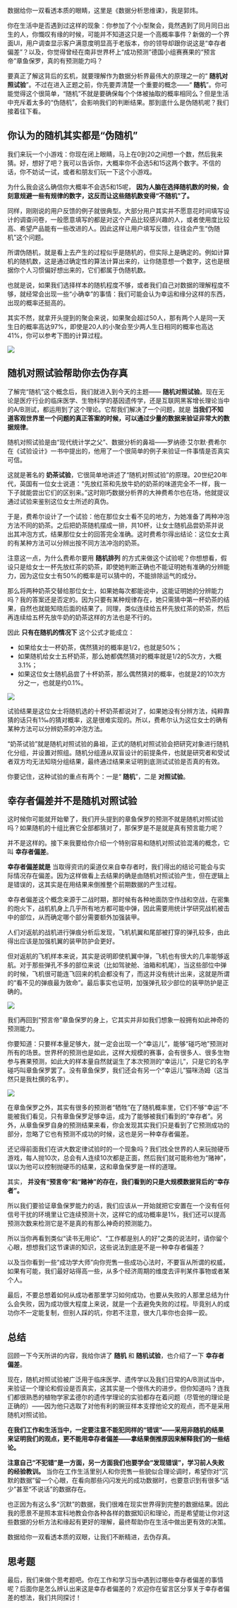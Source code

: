 数据给你一双看透本质的眼睛，这里是《数据分析思维课》，我是郭炜。

你在生活中是否遇到过这样的现象：你参加了个小型聚会，竟然遇到了同月同日出生的人，你慨叹有缘的时候，可能并不知道这只是一个高概率事件？新做的一个界面UI，用户调查显示客户满意度明显高于老版本，你的领导却跟你说这是“幸存者偏差”？以及，你觉得曾经在南非世界杯上“成功预测”德国小组赛赛果的“预言帝”章鱼保罗，真的有预测能力吗？

要真正了解这背后的玄机，就要理解作为数据分析界最伟大的原理之一的“ **随机对照试验**”。不过在进入正题之前，你先要弄清楚一个重要的概念——“ **随机**”。你可能觉得这个很简单，“随机”不就是要确保每个个体被抽取的概率相同么？但是生活中充斥着太多的“伪随机”，会影响我们的判断结果。那到底什么是伪随机呢？我们接着往下看。

## 你认为的随机其实都是“伪随机”

我们来玩一个小游戏：你现在闭上眼睛，马上在0到20之间想一个数，然后我来猜。好，想好了吧？我可以告诉你，大概率你不会选5和15这两个数字。不信的话，你不妨试一试，或者和朋友们玩一下这个小游戏。

为什么我会这么确信你大概率不会选5和15呢， **因为人脑在选择随机数的时候，会刻意规避一些有规律的数字，这反而让这些随机数变得“不随机”了。**

同样，刚刚说的用户反馈的例子就很典型。大部分用户其实并不愿意花时间填写设计的调查问卷，一般愿意填写的都是对这个产品比较感兴趣的人，或者使用度比较高、希望产品能有一些改进的人。因此这样让用户填写反馈，往往会产生“伪随机”这个问题。

所谓伪随机，就是看上去产生的过程似乎是随机的，但实际上是确定的。例如计算机的随机数，这是通过确定性的算法计算出来的，让你随意想一个数字，这也是根据你个人习惯偏好想出来的，它们都属于伪随机数。

也就是说，如果我们选择样本的随机程度不够，或者我们自己对数据的理解程度不够，就经常会出现一些“小确幸”的事情：我们可能会认为幸运和缘分这样的东西，出现的概率还挺高的。

其实不然，就拿开头提到的聚会来说，如果聚会超过50人，那有两个人是同一天生日的概率高达97%，即使是20人的小聚会至少两人生日相同的概率也高达41%，你可以参考下图的计算过程。

![](https://static001.geekbang.org/resource/image/2b/6d/2bc50dc468772d098499afb946d7d66d.jpg?wh=1484x1125)

## 随机对照试验帮助你去伪存真

了解完“随机”这个概念后，我们就进入到今天的主题—— **随机对照试验**。现在无论是医疗行业的临床医学、生物科学的基因遗传学，还是互联网黑客增长理论当中的A/B测试，都运用到了这个理论。它帮我们解决了一个问题，就是 **当我们不知道客观世界里一个问题的真正答案的时候，可以通过少量的数据来验证非常大的数据规律**。

随机对照试验是由“现代统计学之父”、数据分析的鼻祖——罗纳德·艾尔默·费希尔在《试验设计》一书中提出的，他用了一个很简单的例子来验证一件事情是否真实可信。

这就是著名的 **奶茶试验**，它很简单地讲述了“随机对照试验”的原理。20世纪20年代，英国有一位女士说道：“先放红茶和先放牛奶的奶茶的味道完全不一样，我一下子就能尝出它们的区别来。”这时刚巧数据分析界的大神费希尔也在场，他就提议通过试验来鉴别这位女士所述的真伪。

于是，费希尔设计了一个试验：他在那位女士看不见的地方，为她准备了两种冲泡方法不同的奶茶。之后把奶茶随机摆成一排，共10杯，让女士随机品尝奶茶并说出其冲泡方式，结果那位女士的回答完全准确。这时费希尔得出结论：这位女士真的有某种方法可以分辨出按不同方法冲泡的奶茶。

注意这一点，为什么费希尔要用 **随机排列** 的方式来做这个试验呢？你想想看，假设只是给女士一杯先放红茶的奶茶，即使她判断正确也不能证明她有准确的分辨能力，因为这位女士有50%的概率是可以猜中的，不能排除运气的成分。

那么将两种奶茶交替给那位女士，如果她每次都能说中，这能证明她的分辨能力吗？我的答案还是否定的。因为只要有某种规律存在，她只需猜中第一杯奶茶的结果，自然也就能知晓后面的结果了。同理，类似连续给五杯先放红茶的奶茶，然后再连续给五杯先放牛奶的奶茶这样的方法也是不行的。

因此 **只有在随机的情况下** 这个公式才能成立：

- 如果给女士一杯奶茶，偶然猜对的概率是1/2，也就是50%；
- 如果随机给女士五杯奶茶，那么她都偶然猜对的概率就是1/2的5次方，大概3.1%；
- 如果这位女士随机品尝了十杯奶茶，那么偶然猜对的概率，也就是2的10次方分之一，也就是约0.1%。

![](https://static001.geekbang.org/resource/image/ed/b5/ed987d265b488ef323137c8bba84dbb5.jpg?wh=1738x1045)

试验结果是这位女士将随机选的十杯奶茶都说对了，如果她没有分辨方法，纯粹靠猜的话只有1‰的猜对概率，这是很难实现的。所以，费希尔认为这位女士的确有某种方法可以分辨奶茶的冲泡方法。

“奶茶试验”就是随机对照试验的鼻祖，正式的随机对照试验会把研究对象进行随机化分组，并设置对照组。随机分组遵从双盲设计的前提条件，也就是研究者和受试者双方均无法知晓分组结果，最终通过结果来证明到底测试试验是否真的有效。

你要记住，这种试验的重点有两个：一是“ **随机**”，二是 **对照试验**。

## 幸存者偏差并不是随机对照试验

这时候你可能就开始晕了，我们开头提到的章鱼保罗的预测不就是随机对照试验吗？如果随机的十组比赛它全部都猜对了，那保罗是不是就是真有预言能力呢？

并不是这样的。接下来我要给你介绍一个特别容易和随机对照试验混淆的概念，它叫 **幸存者偏差**。

**幸存者偏差就是** 当取得资讯的渠道仅来自幸存者时，我们得出的结论可能会与实际情况存在偏差。因为这样做看上去结果的确是由随机对照试验产生，但在逻辑上是错误的，这其实是在用结果来倒推整个前期数据的产生过程。

幸存者偏差这个概念来源于二战时期，那时候有各种地面防空作战和空战，在密集的炮火下，战机机身上几乎所有地方都可能中弹，因此需要用统计学研究战机被击中的部位，从而确定哪个部分需要额外加强装甲。

人们对返航的战机进行弹痕分析后发现，飞机机翼和尾部被打穿的弹孔较多，由此得出应该是加强机翼的装甲防护会更好。

但对返航的飞机样本来说，其实是说明即使机翼中弹，飞机也有很大的几率能够返航。对于那些弹孔不多的部位来说（比如驾驶舱、油箱和机尾），当这些部位中弹的时候，飞机很可能连飞回来的机会都没有了，而这并没有统计出来，这就是所谓的“看不见的弹痕最为致命”。最后事实也证明，加强弹孔较少部位的装甲防护是正确的。

![](https://static001.geekbang.org/resource/image/42/86/42245c9c240a3f5073cda82d51b5d786.png?wh=1142x640)

我们再回到“预言帝”章鱼保罗的身上，它其实并非如我们想象一般拥有如此神奇的预测能力。

你要知道：只要样本量足够大，就一定会出现一个“幸运儿”，能够“碰巧地”预测对所有的场景。世界杯的预测也是如此，这样大规模的赛事，会有很多人、很多生物参与赛果预测，如此大的样本量自然就诞生了本次预测的“幸运儿”，只是它的名字碰巧叫章鱼保罗罢了。没有章鱼保罗，我们还会有另一个“幸运儿”猫咪汤姆（这当然只是我杜撰的名字）。

![](https://static001.geekbang.org/resource/image/cf/c5/cf275562a24a3b3f27be0865334d9dc5.jpg?wh=1142x640)

在章鱼保罗之外，其实有很多的预测者“牺牲”在了随机概率里，它们不够“幸运”不能被我们看见，只有章鱼保罗足够幸运，成为了能够被我们看到的“幸存者”。另外，从章鱼保罗自身的预测结果来看，你会发现其实我们只是看到了它预测成功的部分，忽略了它也有预测不成功的时候，这也是另一种幸存者偏差。

还记得前面我们在讲大数定律试验时的一个现象吗？我们找全世界的人来玩抛硬币游戏，每人抛10次，总会有人连续10次都是正面，然后我们就可能称他为“赌神”，误以为他可以控制抛硬币的结果，这和章鱼保罗是一样的道理。

其实， **并没有“预言帝”和“赌神”的存在，我们看到的只是大规模数据背后的“幸存者”。**

所以我们要验证章鱼保罗能力的话，我们应该从一开始就把它安置在一个没有任何信号干扰的环境里让它连续预测十次，这样它的成功概率是1%，我们还可以提高预测次数来检测它是不是真的有那么神奇的预测能力。

所以当你再看到类似“读书无用论”、“工作都是别人的好”之类的说法时，请你留个心眼，想想我们这节课讲的知识，这些说法到底是不是一种幸存者偏差？

以及当你看到一些“成功学大师”向你兜售一些成功心法时，不要盲从所谓的权威，如果有可能，我们最好站得高一些，从多个经济周期的维度去评判某件事物或者某个人。

最后，不要总想着如何从成功者那里学习如何成功，也要从失败的人那里总结为什么会失败，因为成功很大程度上来说，就是一个去避免失败的过程。毕竟别人的成功你不一定能复制，但别人踩的坑，你若不注意，很大几率你也会摔一跤。

## 总结

回顾一下今天所讲的内容，我给你讲了 **随机** 和 **随机试验**，也介绍了一下 **幸存者偏差**。

现在，随机对照试验被广泛用于临床医学、遗传学以及我们日常的A/B测试当中，来验证一个理论和假设是否真实，这其实是一个很伟大的进步。但你知道吗？连我们都很熟悉的植物学家孟德尔的遗传学理论的实验都存在着问题（尽管他的理论是正确的）——因为他只选取了对他有利的豌豆样本支撑他论文的观点，而不是采用随机对照试验。

**在我们工作和生活当中，一定要注意不能犯同样的“错误”——采用非随机的结果来证明我们的观点，更不能用幸存者偏差——拿结果倒推原因来解释我们的一些结论。**

**注意自己“不犯错”是一方面，另一方面我们也要学会“发现错误”，学习前人失败的经验教训。** 当你在工作生活里别人和你兜售一些貌似合理论调时，希望你对“沉默的数据”留一个心眼，在看向那些闪闪发光的成功数据时，也要意识到有很多“话少”甚至“不说话”的数据存在。

也正因为有这么多“沉默”的数据，我们很难在现实世界得到完整的数据结果。因此我的愿景不是照本宣科地教会你各种各样的数据知识和理论，而是希望能让你对这些数据的分析方法和缘起有更好的理解，最终帮助你在生活中做出更有效的决策。

数据给你一双看透本质的双眼，让我们不断精进，去伪存真。

## 思考题

最后，我们来做个思考题吧。你在工作和学习当中遇到过哪些幸存者偏差的事情呢？后面你是怎么辨认出来这是幸存者偏差的？欢迎你在留言区分享关于幸存者偏差的想法，我们共同探讨！